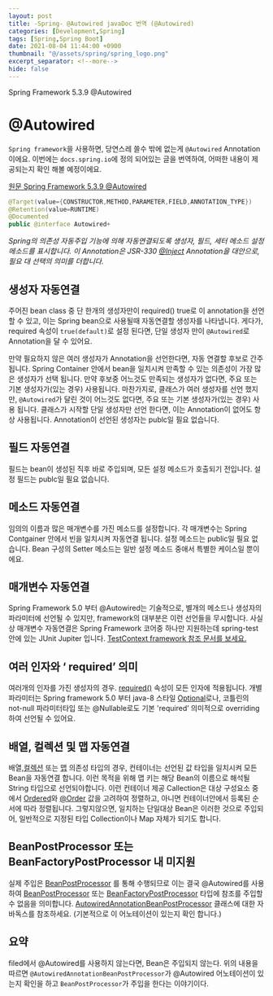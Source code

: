 ```yaml
---
layout: post
title: -Spring- @Autowired javaDoc 번역 (@Autowired)
categories: [Development,Spring]
tags: [Spring,Spring Boot]
date: 2021-08-04 11:44:00 +0900
thumbnail: "@/assets/spring/spring_logo.png"
excerpt_separator: <!--more-->
hide: false
---
```


Spring Framework 5.3.9 @Autowired

<!--more-->

# @Autowired
`Spring framework`을 사용하면, 당연스레 쓸수 밖에 없는게 `@Autowired` Annotation 이에요.  이번에는 `docs.spring.io`에 정의 되어있는 글을 번역하여, 어떠한 내용이 제공되는지 확인 해볼 예정이에요.

[원문 Spring Framework 5.3.9 @Autowired](https://docs.spring.io/spring-framework/docs/current/javadoc-api/org/springframework/beans/factory/annotation/Autowired.html)

```java
@Target(value={CONSTRUCTOR,METHOD,PARAMETER,FIELD,ANNOTATION_TYPE})
@Retention(value=RUNTIME)
@Documented
public @interface Autowired+
```

*Spring의 의존성 자동주입 기능에 의해  자동연결되도록 생성자, 필드, 세터 메소드 설정 메소드를 표시합니다. 이 Annotation은 JSR-330 [@Inject](https://docs.oracle.com/javaee/7/api/javax/inject/Inject.html?is-external=true) Annotation을 대안으로, 필요 대 선택의 의미를 더합니다.*


## 생성자 자동연결

주어진 bean class 중 단 한개의 생성자만이 required() true로 이 annotation을 선언할 수 있고, 이는 Spring bean으로 사용될때 자동연결할 생성자를 나타냅니다. 게다가, required 속성이 `true(default)`로 설정 된다면, 단일 생성자 만이 `@Autowired`로 Annotation을 달 수 있어요.

만약 필요하지 않은 여러 생성자가 Annotation을 선언한다면, 자동 연결할 후보로 간주됩니다. Spring Container 안에서 bean을 일치시켜  만족할 수 있는 의존성이 가장 많은 생성자가 선택 됩니다. 만약 후보중 어느것도 만족되는 생성자가 없다면, 주요 또는 기본 생성자가(있는 경우) 사용됩니다.
마찬가지로, 클래스가 여러 생성자를 선언 했지만, `@Autowired`가 달린 것이 어느것도 없다면, 주요 또는 기본 생성자가(있는 경우) 사용 됩니다. 클래스가 시작할 단일 생성자만 선언 한다면,  이는 Annotation이 없어도 항상 사용됩니다. Annotation이 선언된 생성자는 publc일 필요 없습니다.


## 필드 자동연결

필드는 bean이 생성된 직후 바로 주입되며, 모든 설정 메소드가 호출되기 전입니다. 설정 필드는 publc일 필요 없습니다.


## 메소드 자동연결
임의의 이름과 많은 매개변수를 가진 메소드를 설정합니다. 각 매개변수는 Spring Contgainer 안에서 빈을 일치시켜 자동연결 됩니다. 설정 메소드는 public일 필요 없습니다. Bean 구성의 Setter 메소드는 일반 설정 메소드 중애서 특별한 케이스일 뿐이에요.


## 매개변수 자동연결
Spring Framework 5.0 부터 @Autowired는 기술적으로, 별개의 메소드나 생성자의 파라미터에 선언될 수 있지만, framework의 대부분은 이런 선언들을 무시합니다. 사실상 매개변수 자동연결은 Spring Framework 코어중 하나만 지원하는데 spring-test안에 있는 JUnit Jupiter 입니다. [TestContext framework 참조 문서를 보세요.](https://docs.spring.io/spring-framework/docs/current/reference/html/testing.html#testcontext-junit-jupiter-di)


## 여러 인자와 ‘	required’ 의미
여러개의 인자를 가진 생성자의 경우. [required()](https://docs.spring.io/spring-framework/docs/current/javadoc-api/org/springframework/beans/factory/annotation/Autowired.html#required--) 속성이 모든 인자에 적용됩니다. 개별 파라미터는 Spring framework 5.0 부터 java-8 스타일 [Optional](https://docs.oracle.com/javase/8/docs/api/java/util/Optional.html?is-external=true)로나, 코틀린의 not-null 파라미터타입 또는 @Nullable로도 기본 'required’ 의미적으로 overriding하여 선언될 수 있어요.


## 배열, 컬렉션 및 맵 자동연결
배열,[컬렉션](https://docs.oracle.com/javase/8/docs/api/java/util/Collection.html?is-external=true) 또는 [맵](https://docs.oracle.com/javase/8/docs/api/java/util/Map.html?is-external=true) 의존성 타입의 경우, 컨테이너는 선언된 값 타입을 일치시켜 모든 Bean을 자동연결 합니다. 이런 목적을 위해 맵 키는 해당 Bean의 이름으로 해석될 String 타입으로 선언되야합니다. 이런 컨테이너 제공 Callection은 대상 구성요소 중에서 [Ordered](https://docs.spring.io/spring-framework/docs/current/javadoc-api/org/springframework/core/Ordered.html)와 [@Order](https://docs.spring.io/spring-framework/docs/current/javadoc-api/org/springframework/core/annotation/Order.html) 값을 고려하여 정렬하고, 아니면 컨테이너안에서 등록된 순서에 따라 정렬됩니다. 그렇지않으면, 일치하는 단일대상 Bean은 이러한 것으로 주입되어, 일반적으로 지정된 타입 Collection이나 Map 자체가 되기도 합니다.


## BeanPostProcessor 또는 BeanFactoryPostProcessor 내 미지원

실제 주입은 [BeanPostProcessor](https://docs.spring.io/spring-framework/docs/current/javadoc-api/org/springframework/beans/factory/config/BeanPostProcessor.html) 를 통해 수행되므로 이는 결국 @Autowired를 사용하여 [BeanPostProcessor](https://docs.spring.io/spring-framework/docs/current/javadoc-api/org/springframework/beans/factory/config/BeanPostProcessor.html) 또는 [BeanFactoryPostProcessor](https://docs.spring.io/spring-framework/docs/current/javadoc-api/org/springframework/beans/factory/config/BeanFactoryPostProcessor.html) 타입에 참조를 주입할 수 없음을 의미합니다. [AutowiredAnnotationBeanPostProcessor](https://docs.spring.io/spring-framework/docs/current/javadoc-api/org/springframework/beans/factory/annotation/AutowiredAnnotationBeanPostProcessor.html) 클래스에 대한 자바독스를 참조하세요. (기본적으로 이 어노테이션이 있는지 확인 합니다.)


## 요약
filed에서 @Autowired를 사용하지 않는다면, Bean은 주입되지 않는다. 위의 내용을 따르면 `@AutowiredAnnotationBeanPostProcessor`가 @Autowired 어노테이션이 있는지 확인을 하고 `BeanPostProcessor`가 주입을 한다는 이야기이다.
